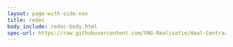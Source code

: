 ```yaml
---
layout: page-with-side-nav
title: redoc
body_include: redoc-body.html
spec-url: https://raw.githubusercontent.com/VNG-Realisatie/Haal-Centraal-BRP-historie-bevragen/Feature/Verblijfstitel-en-Nationaliteithistorie/specificatie/genereervariant/openapi.yaml
---
```

<redoc spec-url='{{ page.spec-url}}'></redoc>
